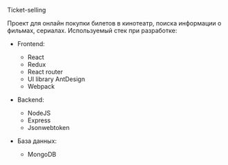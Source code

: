 Ticket-selling

Проект для онлайн покупки билетов в кинотеатр, поиска информации о фильмах, сериалах.
Используемый стек при разработке:
- Frontend:
  - React
  - Redux
  - React router
  - UI library AntDesign
  - Webpack

- Backend:
  - NodeJS
  - Express
  - Jsonwebtoken

- База данных:
  - MongoDB

